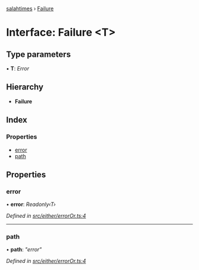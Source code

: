 [salahtimes](../README.md) › [Failure](failure.md)

# Interface: Failure <**T**>

## Type parameters

▪ **T**: *Error*

## Hierarchy

* **Failure**

## Index

### Properties

* [error](failure.md#error)
* [path](failure.md#path)

## Properties

###  error

• **error**: *Readonly‹T›*

*Defined in [src/either/errorOr.ts:4](https://github.com/doniseferi/salahtimes/blob/ceee6ba/src/either/errorOr.ts#L4)*

___

###  path

• **path**: *"error"*

*Defined in [src/either/errorOr.ts:4](https://github.com/doniseferi/salahtimes/blob/ceee6ba/src/either/errorOr.ts#L4)*
